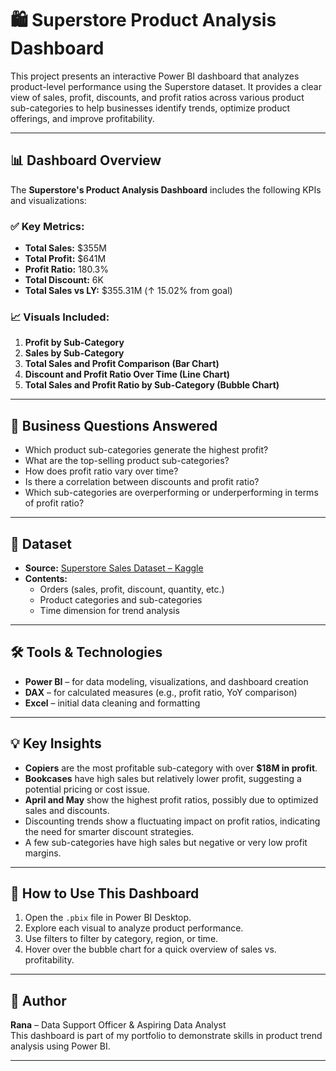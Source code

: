# 🛍️ Superstore Product Analysis Dashboard

This project presents an interactive Power BI dashboard that analyzes product-level performance using the Superstore dataset. It provides a clear view of sales, profit, discounts, and profit ratios across various product sub-categories to help businesses identify trends, optimize product offerings, and improve profitability.

---

## 📊 Dashboard Overview

The **Superstore's Product Analysis Dashboard** includes the following KPIs and visualizations:

### ✅ Key Metrics:
- **Total Sales:** $355M  
- **Total Profit:** $641M  
- **Profit Ratio:** 180.3%  
- **Total Discount:** 6K  
- **Total Sales vs LY:** $355.31M (↑ 15.02% from goal)

### 📈 Visuals Included:
1. **Profit by Sub-Category**  
2. **Sales by Sub-Category**  
3. **Total Sales and Profit Comparison (Bar Chart)**  
4. **Discount and Profit Ratio Over Time (Line Chart)**  
5. **Total Sales and Profit Ratio by Sub-Category (Bubble Chart)**

---

## 🧠 Business Questions Answered

- Which product sub-categories generate the highest profit?
- What are the top-selling product sub-categories?
- How does profit ratio vary over time?
- Is there a correlation between discounts and profit ratio?
- Which sub-categories are overperforming or underperforming in terms of profit ratio?

---

## 📁 Dataset

- **Source:** [Superstore Sales Dataset – Kaggle](https://www.kaggle.com/datasets/vivek468/superstore-dataset-final)
- **Contents:**  
  - Orders (sales, profit, discount, quantity, etc.)  
  - Product categories and sub-categories  
  - Time dimension for trend analysis

---

## 🛠️ Tools & Technologies

- **Power BI** – for data modeling, visualizations, and dashboard creation  
- **DAX** – for calculated measures (e.g., profit ratio, YoY comparison)  
- **Excel** – initial data cleaning and formatting

---

## 💡 Key Insights

- **Copiers** are the most profitable sub-category with over **$18M in profit**.
- **Bookcases** have high sales but relatively lower profit, suggesting a potential pricing or cost issue.
- **April and May** show the highest profit ratios, possibly due to optimized sales and discounts.
- Discounting trends show a fluctuating impact on profit ratios, indicating the need for smarter discount strategies.
- A few sub-categories have high sales but negative or very low profit margins.

---

## 🚀 How to Use This Dashboard

1. Open the `.pbix` file in Power BI Desktop.
2. Explore each visual to analyze product performance.
3. Use filters to filter by category, region, or time.
4. Hover over the bubble chart for a quick overview of sales vs. profitability.

---
## 📌 Author

**Rana** – Data Support Officer & Aspiring Data Analyst  
This dashboard is part of my portfolio to demonstrate skills in product trend analysis using Power BI.

---  
